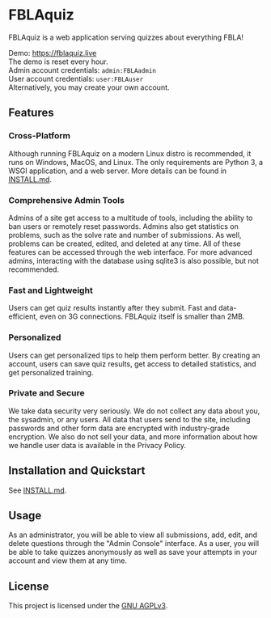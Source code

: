 # FBLAquiz
FBLAquiz is a web application serving quizzes about everything FBLA!

Demo: https://fblaquiz.live<br>
The demo is reset every hour.<br>
Admin account credentials: `admin:FBLAadmin`<br>
User account credentials: `user:FBLAuser`<br>
Alternatively, you may create your own account.

## Features
### Cross-Platform
Although running FBLAquiz on a modern Linux distro is recommended, it runs on Windows, MacOS, and Linux. The only requirements are Python 3, a WSGI application, and a web server. More details can be found in [INSTALL.md](docs/INSTALL.md).

### Comprehensive Admin Tools
Admins of a site get access to a multitude of tools, including the ability to ban users or remotely reset passwords. Admins also get statistics on problems, such as the solve rate and number of submissions. As well, problems can be created, edited, and deleted at any time. All of these features can be accessed through the web interface. For more advanced admins, interacting with the database using sqlite3 is also possible, but not recommended.

### Fast and Lightweight
Users can get quiz results instantly after they submit. Fast and data-efficient, even on 3G connections. FBLAquiz itself is smaller than 2MB.

### Personalized
Users can get personalized tips to help them perform better. By creating an account, users can save quiz results, get access to detailed statistics, and get personalized training.

### Private and Secure
We take data security very seriously. We do not collect any data about you, the sysadmin, or any users. All data that users send to the site, including passwords and other form data are encrypted with industry-grade encryption. We also do not sell your data, and more information about how we handle user data is available in the Privacy Policy.

## Installation and Quickstart
See [INSTALL.md](docs/INSTALL.md).

## Usage
As an administrator, you will be able to view all submissions, add, edit, and delete questions
through the "Admin Console" interface. As a user, you will be able to take quizzes anonymously as
well as save your attempts in your account and view them at any time.

## License
This project is licensed under the [GNU AGPLv3](LICENSE).
